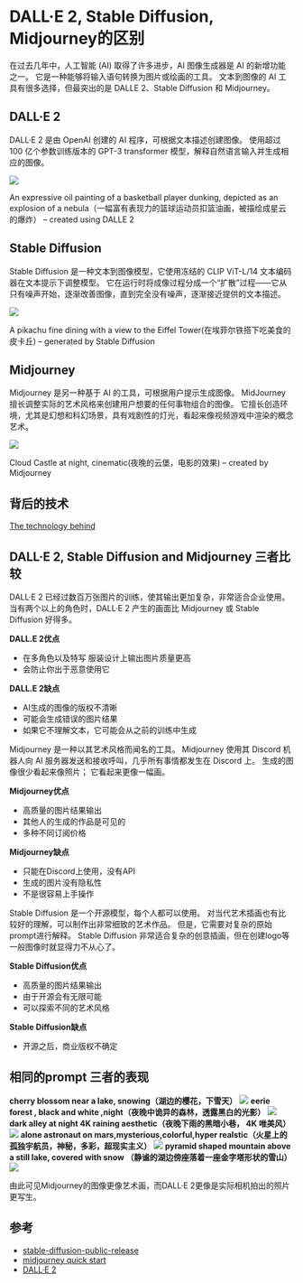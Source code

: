 # DALL·E 2, Stable Diffusion, Midjourney的区别

在过去几年中，人工智能 (AI) 取得了许多进步，AI 图像生成器是 AI 的新增功能之一。 它是一种能够将输入语句转换为图片或绘画的工具。 文本到图像的 AI 工具有很多选择，但最突出的是 DALLE 2、Stable Diffusion 和 Midjourney。

## DALL·E 2

DALL·E 2 是由 OpenAI 创建的 AI 程序，可根据文本描述创建图像。 使用超过 100 亿个参数训练版本的 GPT-3 transformer 模型，解释自然语言输入并生成相应的图像。

![](./imgs/pasted%20image%200.png)

An expressive oil painting of a basketball player dunking, depicted as an explosion of a nebula（一幅富有表现力的篮球运动员扣篮油画，被描绘成星云的爆炸） – created using DALLE 2

## Stable Diffusion

Stable Diffusion 是一种文本到图像模型，它使用冻结的 CLIP ViT-L/14 文本编码器在文本提示下调整模型。 它在运行时将成像过程分成一个“扩散”过程——它从只有噪声开始，逐渐改善图像，直到完全没有噪声，逐渐接近提供的文本描述。

![](./imgs/pasted%20image%201.png)

A pikachu fine dining with a view to the Eiffel Tower(在埃菲尔铁搭下吃美食的皮卡丘) – generated by Stable Diffusion

## Midjourney

Midjourney 是另一种基于 AI 的工具，可根据用户提示生成图像。 MidJourney 擅长调整实际的艺术风格来创建用户想要的任何事物组合的图像。 它擅长创造环境，尤其是幻想和科幻场景，具有戏剧性的灯光，看起来像视频游戏中渲染的概念艺术。

![](./imgs/the_arrogant_one_cloud_castle_at_night_aesthetic_mysterious_4k_3fbb86f9-678c-4617-bc4a-f35476077f77.png)

Cloud Castle at night, cinematic(夜晚的云堡，电影的效果) – created by Midjourney

## 背后的技术
[The technology behind](https://www.marktechpost.com/2022/11/14/how-do-dall%C2%B7e-2-stable-diffusion-and-midjourney-work/)

## DALL·E 2, Stable Diffusion and Midjourney 三者比较

DALL·E 2 已经过数百万张图片的训练，使其输出更加复杂，非常适合企业使用。 当有两个以上的角色时，DALL·E 2 产生的画面比 Midjourney 或 Stable Diffusion 好得多。

**DALL.E 2优点**
- 在多角色以及特写 服装设计上输出图片质量更高
- 会防止你出于恶意使用它

**DALL.E 2缺点**

- AI生成的图像的版权不清晰
- 可能会生成错误的图片结果
- 如果它不理解文本，它可能会从之前的训练中生成

Midjourney 是一种以其艺术风格而闻名的工具。 Midjourney 使用其 Discord 机器人向 AI 服务器发送和接收呼叫，几乎所有事情都发生在 Discord 上。 生成的图像很少看起来像照片； 它看起来更像一幅画。

**Midjourney优点**
- 高质量的图片结果输出
- 其他人的生成的作品是可见的
- 多种不同订阅价格

**Midjourney缺点**

- 只能在Discord上使用，没有API
- 生成的图片没有隐私性
- 不是很容易上手操作

Stable Diffusion 是一个开源模型，每个人都可以使用。 对当代艺术插画也有比较好的理解，可以制作出非常细致的艺术作品。 但是，它需要对复杂的原始prompt进行解释。 Stable Diffusion 非常适合复杂的创意插画，但在创建logo等一般图像时就显得力不从心了。

**Stable Diffusion优点**
- 高质量的图片结果输出
- 由于开源会有无限可能
- 可以探索不同的艺术风格
  
**Stable Diffusion缺点**

- 开源之后，商业版权不确定

## 相同的prompt 三者的表现

**cherry blossom near a lake, snowing（湖边的樱花，下雪天）**
![](./imgs/pasted%20image%202.png)
**eerie forest , black and white ,night（夜晚中诡异的森林，透露黑白的光影）**
![](./imgs/pasted%20image%203.png)
**dark alley at night 4K raining aesthetic（夜晚下雨的黑暗小巷， 4K 唯美风）**
![](./imgs/pasted%20image%204.png)
**alone astronaut on mars,mysterious,colorful,hyper realstic（火星上的孤独宇航员，神秘，多彩，超现实主义）**
![](./imgs/pasted%20image%205.png)
**pyramid shaped mountain above a still lake, covered  with snow （静谧的湖边傍座落着一座金字塔形状的雪山）** 
![](./imgs/pasted%20image%206.png)

由此可见Midjourney的图像更像艺术画，而DALL·E 2更像是实际相机拍出的照片更写生。

## 参考

- [stable-diffusion-public-release](https://stability.ai/blog/stable-diffusion-public-release)
- [midjourney quick start](https://docs.midjourney.com/docs/quick-start)
- [DALL·E 2](https://openai.com/product/dall-e-2)

